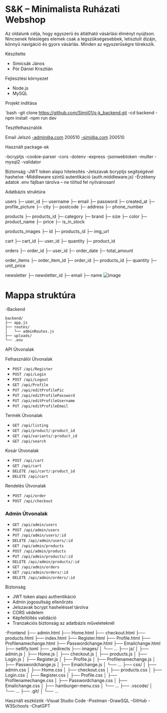 # S&K – Minimalista Ruházati Webshop

Az oldalunk célja, hogy egyszerű és átlátható vásárlási élményt nyújtson. Nincsenek felesleges elemek csak a legszükségesebbek, letisztult dizájn, könnyű navigáció és gyors vásárlás. Minden az egyszerűségre törekszik.

Készítette

- Simicsák János  
- Pór Dániel Krisztián

Fejlesztési környezet

- Node.js  
- MySQL

Projekt indítása

`bash
-git clone https://github.com/Simii01/s-k_backend.git
-cd backend
-npm install
-npm run dev


Tesztfelhasználók

Email	Jelszó
-admin@a.com	200510
-simi@a.com	    200510

Használt package-ek

-bcryptjs
-cookie-parser
-cors
-dotenv
-express
-jsonwebtoken
-multer
-mysql2
-validator

Biztonság
-JWT token alapú hitelesítés
-Jelszavak bcryptjs segítségével hashelve
-Middleware szintű autentikáció (auth.middleware.js)
-Érzékeny adatok .env fájlban tárolva – ne töltsd fel nyilvánosan!

Adatbázis struktúra

users
 ├─ user_id
 ├─ username
 ├─ email
 ├─ password
 ├─ created_at
 ├─ profile_picture
 ├─ city
 ├─ postcode
 ├─ address
 ├─ phone_number

products
 ├─ products_id
 ├─ category
 ├─ brand
 ├─ size
 ├─ color
 ├─ product_name
 ├─ price
 ├─ is_in_stock

products_images
 ├─ id
 ├─ products_id
 ├─ img_url

cart
 ├─ cart_id
 ├─ user_id
 ├─ quantity
 ├─ product_id

orders
 ├─ order_id
 ├─ user_id
 ├─ order_date
 ├─ total_amount

order_items
 ├─ order_item_id
 ├─ order_id
 ├─ products_id
 ├─ quantity
 ├─ unit_price

newsletter
 ├─ newsletter_id
 ├─ email
 ├─ name
![image](https://github.com/user-attachments/assets/19b6d871-3dc8-420e-b404-1de4ae063700)
 
# Mappa struktúra
-Backend

```
backend/
├── app.js
├── routes/
│   └── adminRoutes.js
├── uploads/          
└── .env            
```
API Útvonalak

Felhasználói Útvonalak
- `POST /api/Register` 
- `POST /api/Login`  
- `POST /api/Logout` 
- `GET /api/Profile`
- `PUT /api/editProfilePic`
- `PUT /api/editProfilePassword` 
- `PUT /api/editProfileUsername`
- `PUT /api/editProfileEmail`

Termék Útvonalak
- `GET /api/listing`
- `GET /api/product/:product_id`
- `GET /api/variants/:product_id`
- `GET /api/search`

Kosár Útvonalak
- `POST /api/cart`
- `GET /api/cart`
- `DELETE /api/cart/:product_id`
- `DELETE /api/cart`

Rendelés Útvonalak
- `POST /api/order`
- `POST /api/checkout`

### Admin Útvonalak
- `GET /api/admin/users`
- `POST /api/admin/users`
- `PUT /api/admin/users/:id`
- `DELETE /api/admin/users/:id`
- `GET /api/admin/products`
- `POST /api/admin/products`
- `PUT /api/admin/products/:id`
- `DELETE /api/admin/products/:id`
- `GET /api/admin/orders`
- `GET /api/admin/orders/:id`
- `DELETE /api/admin/orders/:id`

Biztonság

- JWT token alapú authentikáció
- Admin jogosultság ellenőrzés
- Jelszavak bcrypt hasheléssel tárolva
- CORS védelem
- Képfeltöltés validáció
- Tranzakciós biztonság az adatbázis műveleteknél

-Frontend
├── admin.html
├── Home.html
├── checkout.html
├── products.html
├── index.html
├── Register.html
├── Profile.html
├── Profilenamechange.html
├── Passwordchange.html
├── Emailchange.html
├── netlify.toml
├── _redirects
├── images/
│   └── ...
├── js/
│   ├── admin.js
│   ├── Home.js
│   ├── checkout.js
│   ├── products.js
│   ├── Login.js
│   ├── Register.js
│   ├── Profile.js
│   ├── Profilenamechange.js
│   ├── Passwordchange.js
│   ├── Emailchange.js
│   └── ... 
├── css/
│   ├── admin.css
│   ├── Home.css
│   ├── checkout.css
│   ├── products.css
│   ├── Login.css
│   ├── Register.css
│   ├── Profile.css
│   ├── Profilenamechange.css
│   ├── Passwordchange.css
│   ├── Emailchange.css
│   ├── hamburger-menu.css
│   └── ... 
├── .vscode/
│   └── ... 
├── .git/
│   └── ... 

 Használt eszközök
-Visual Studio Code
-Postman
-DrawSQL
-GitHub
-W3Schools
-ChatGPT


